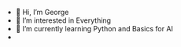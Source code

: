 - 👋 Hi, I’m George
- 👀 I’m interested in Everything
- 🌱 I’m currently learning Python and Basics for AI
- 

<!---
BluerThanWhales/BluerThanWhales is a ✨ special ✨ repository because its `README.md` (this file) appears on your GitHub profile.
You can click the Preview link to take a look at your changes.
--->
